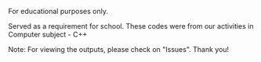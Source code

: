  For educational purposes only.
 
 Served as a requirement for school. These codes were from our activities in Computer subject - C++

Note: For viewing the outputs, please check on "Issues". Thank you!
